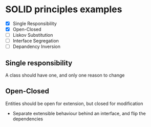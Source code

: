 # SOLID principles examples

- [x] Single Responsibility
- [x] Open-Closed
- [ ] Liskov Substitution
- [ ] Interface Segregation
- [ ] Depandency Inversion

## Single responsibility
A class should have one, and only one reason to change

## Open-Closed
Entities should be open for extension, but closed for modification
* Separate extensible behaviour behind an interface, and flip the dependencies
